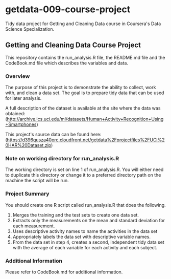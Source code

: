 getdata-009-course-project
==========================

Tidy data project for Getting and Cleaning Data course in Coursera's Data Science Specialization.

## Getting and Cleaning Data Course Project

This repository contains the run_analysis.R file, the README.md file and the CodeBook.md file which describes the variables and data.

### Overview

The purpose of this project is to demonstrate the ability to collect, work with, and clean a data set. The goal is to prepare tidy data that can be used for later analysis.

A full description of the dataset is available at the site where the data was obtained: (http://archive.ics.uci.edu/ml/datasets/Human+Activity+Recognition+Using+Smartphones)

This project's source data can be found here:(https://d396qusza40orc.cloudfront.net/getdata%2Fprojectfiles%2FUCI%20HAR%20Dataset.zip)

### Note on working directory for run_analysis.R

The working directory is set on line 1 of run_analysis.R.  You will either need to duplicate this directory or change it to a preferred directory path on the machine the script will be run.

### Project Summary

You should create one R script called run_analysis.R that does the following. 
1. Merges the training and the test sets to create one data set.
2. Extracts only the measurements on the mean and standard deviation for each measurement. 
3. Uses descriptive activity names to name the activities in the data set
4. Appropriately labels the data set with descriptive variable names. 
5. From the data set in step 4, creates a second, independent tidy data set with the average of each variable for each activity and each subject.

### Additional Information
Please refer to CodeBook.md for additional information.